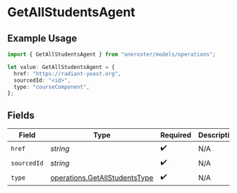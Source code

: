 # GetAllStudentsAgent

## Example Usage

```typescript
import { GetAllStudentsAgent } from "oneroster/models/operations";

let value: GetAllStudentsAgent = {
  href: "https://radiant-yeast.org",
  sourcedId: "<id>",
  type: "courseComponent",
};
```

## Fields

| Field                                                                          | Type                                                                           | Required                                                                       | Description                                                                    |
| ------------------------------------------------------------------------------ | ------------------------------------------------------------------------------ | ------------------------------------------------------------------------------ | ------------------------------------------------------------------------------ |
| `href`                                                                         | *string*                                                                       | :heavy_check_mark:                                                             | N/A                                                                            |
| `sourcedId`                                                                    | *string*                                                                       | :heavy_check_mark:                                                             | N/A                                                                            |
| `type`                                                                         | [operations.GetAllStudentsType](../../models/operations/getallstudentstype.md) | :heavy_check_mark:                                                             | N/A                                                                            |